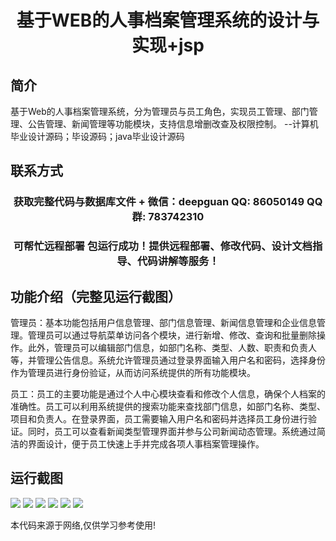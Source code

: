 <p><h1 align="center">基于WEB的人事档案管理系统的设计与实现+jsp</h1></p>

## 简介
基于Web的人事档案管理系统，分为管理员与员工角色，实现员工管理、部门管理、公告管理、新闻管理等功能模块，支持信息增删改查及权限控制。    --计算机毕业设计源码；毕设源码；java毕业设计源码


## 联系方式
<p><h3 align="center">获取完整代码与数据库文件 + 微信：deepguan QQ: 86050149 QQ群: 783742310</h3></p>
<p><h3 align="center">可帮忙远程部署 包运行成功！提供远程部署、修改代码、设计文档指导、代码讲解等服务！</h3></p>

## 功能介绍（完整见运行截图）
管理员：基本功能包括用户信息管理、部门信息管理、新闻信息管理和企业信息管理。管理员可以通过导航菜单访问各个模块，进行新增、修改、查询和批量删除操作。此外，管理员可以编辑部门信息，如部门名称、类型、人数、职责和负责人等，并管理公告信息。系统允许管理员通过登录界面输入用户名和密码，选择身份作为管理员进行身份验证，从而访问系统提供的所有功能模块。

员工：员工的主要功能是通过个人中心模块查看和修改个人信息，确保个人档案的准确性。员工可以利用系统提供的搜索功能来查找部门信息，如部门名称、类型、项目和负责人。在登录界面，员工需要输入用户名和密码并选择员工身份进行验证。同时，员工可以查看新闻类型管理界面并参与公司新闻动态管理。系统通过简洁的界面设计，便于员工快速上手并完成各项人事档案管理操作。


## 运行截图
![](https://bs-1329754181.cos.ap-shanghai.myqcloud.com/ssm/HumanResourceFileManagementSystem/img/001.jpg)
![](https://bs-1329754181.cos.ap-shanghai.myqcloud.com/ssm/HumanResourceFileManagementSystem/img/002.jpg)
![](https://bs-1329754181.cos.ap-shanghai.myqcloud.com/ssm/HumanResourceFileManagementSystem/img/003.jpg)
![](https://bs-1329754181.cos.ap-shanghai.myqcloud.com/ssm/HumanResourceFileManagementSystem/img/004.jpg)
![](https://bs-1329754181.cos.ap-shanghai.myqcloud.com/ssm/HumanResourceFileManagementSystem/img/005.jpg)
![](https://bs-1329754181.cos.ap-shanghai.myqcloud.com/ssm/HumanResourceFileManagementSystem/img/006.jpg)

<p>本代码来源于网络,仅供学习参考使用!</p>
